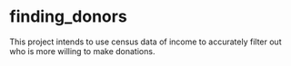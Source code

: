 # finding_donors
This project intends to use census data of income to accurately filter out who is more willing to make donations. 
